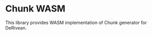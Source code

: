 <!-- @format -->

# Chunk WASM

This library provides WASM implementation of Chunk generator for DeRivean.
